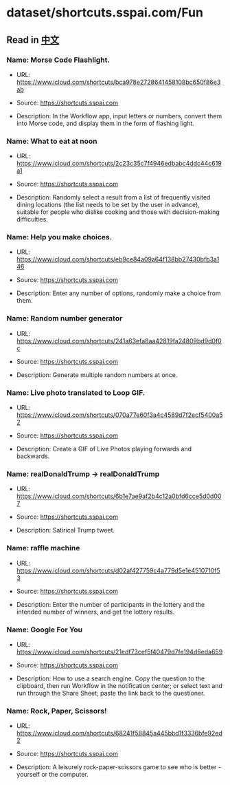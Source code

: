 # dataset/shortcuts.sspai.com/Fun

## Read in [中文](README_ZH.md)

### Name: Morse Code Flashlight.

- URL: https://www.icloud.com/shortcuts/bca978e2728641458108bc650f86e3ab

- Source: https://shortcuts.sspai.com

- Description: In the Workflow app, input letters or numbers, convert them into Morse code, and display them in the form of flashing light.

### Name: What to eat at noon

- URL: https://www.icloud.com/shortcuts/2c23c35c7f4946edbabc4ddc44c619a1

- Source: https://shortcuts.sspai.com

- Description: Randomly select a result from a list of frequently visited dining locations (the list needs to be set by the user in advance), suitable for people who dislike cooking and those with decision-making difficulties.

### Name: Help you make choices.

- URL: https://www.icloud.com/shortcuts/eb9ce84a09a64f138bb27430bfb3a146

- Source: https://shortcuts.sspai.com

- Description: Enter any number of options, randomly make a choice from them.

### Name: Random number generator

- URL: https://www.icloud.com/shortcuts/241a63efa8aa42819fa24809bd9d0f0c

- Source: https://shortcuts.sspai.com

- Description: Generate multiple random numbers at once.

### Name: Live photo translated to Loop GIF. 

- URL: https://www.icloud.com/shortcuts/070a77e60f3a4c4589d7f2ecf5400a52

- Source: https://shortcuts.sspai.com

- Description: Create a GIF of Live Photos playing forwards and backwards.

### Name: realDonaldTrump -> realDonaldTrump

- URL: https://www.icloud.com/shortcuts/6b1e7ae9af2b4c12a0bfd6cce5d0d007

- Source: https://shortcuts.sspai.com

- Description: Satirical Trump tweet.

### Name: raffle machine

- URL: https://www.icloud.com/shortcuts/d02af427759c4a779d5e1e4510710f53

- Source: https://shortcuts.sspai.com

- Description: Enter the number of participants in the lottery and the intended number of winners, and get the lottery results.

### Name: Google For You

- URL: https://www.icloud.com/shortcuts/21edf73cef5f40479d7fe194d6eda659

- Source: https://shortcuts.sspai.com

- Description: How to use a search engine. Copy the question to the clipboard, then run Workflow in the notification center; or select text and run through the Share Sheet; paste the link back to the questioner.

### Name: Rock, Paper, Scissors!

- URL: https://www.icloud.com/shortcuts/68241f58845a445bbd1f3336bfe92ed2

- Source: https://shortcuts.sspai.com

- Description: A leisurely rock-paper-scissors game to see who is better - yourself or the computer.

